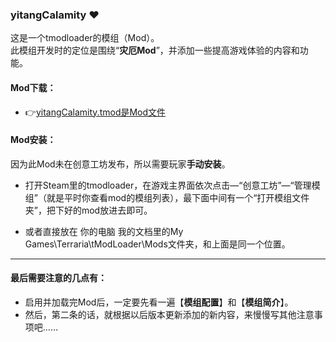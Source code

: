 ### yitangCalamity ❤
这是一个tmodloader的模组（Mod）。  
此模组开发时的定位是围绕“**灾厄Mod**”，并添加一些提高游戏体验的内容和功能。

#### Mod下载：
*  👉[yitangCalamity.tmod是Mod文件](https://github.com/yitang1/yitangCalamity/releases)

#### Mod安装：
因为此Mod未在创意工坊发布，所以需要玩家**手动安装**。

* 打开Steam里的tmodloader，在游戏主界面依次点击—“创意工坊”—“管理模组”（就是平时你查看mod的模组列表），最下面中间有一个“打开模组文件夹”，把下好的mod放进去即可。

* 或者直接放在 你的电脑 我的文档里的My Games\Terraria\tModLoader\Mods文件夹，和上面是同一个位置。

---
#### 最后需要注意的几点有：
* 启用并加载完Mod后，一定要先看一遍【**模组配置**】和【**模组简介**】。
* 然后，第二条的话，就根据以后版本更新添加的新内容，来慢慢写其他注意事项吧……

